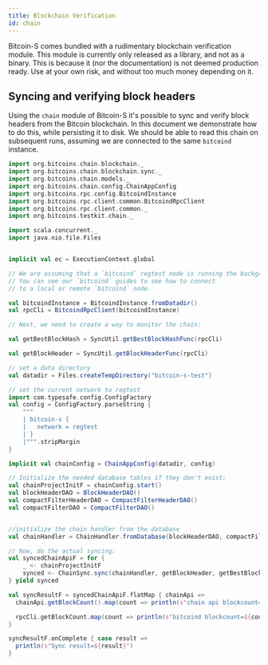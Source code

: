 ```yaml
---
title: Blockchain Verification
id: chain
---
```


Bitcoin-S comes bundled with a rudimentary blockchain verification
module. This module is currently only released as a library, and not as a binary.
This is because it (nor the documentation) is not deemed production
ready. Use at your own risk, and without too much money depending on it.

## Syncing and verifying block headers

Using the `chain` module of Bitcoin-S it's possible to
sync and verify block headers from the Bitcoin blockchain. In this document
we demonstrate how to do this, while persisting it to disk. We should be
able to read this chain on subsequent runs, assuming we are connected
to the same `bitcoind` instance.

```scala mdoc:invisible
import org.bitcoins.chain.blockchain._
import org.bitcoins.chain.blockchain.sync._
import org.bitcoins.chain.models._
import org.bitcoins.chain.config.ChainAppConfig
import org.bitcoins.rpc.config.BitcoindInstance
import org.bitcoins.rpc.client.common.BitcoindRpcClient
import org.bitcoins.rpc.client.common._
import org.bitcoins.testkit.chain._

import scala.concurrent._
import java.nio.file.Files
```

```scala mdoc:compile-only

implicit val ec = ExecutionContext.global

// We are assuming that a `bitcoind` regtest node is running the background.
// You can see our `bitcoind` guides to see how to connect
// to a local or remote `bitcoind` node.

val bitcoindInstance = BitcoindInstance.fromDatadir()
val rpcCli = BitcoindRpcClient(bitcoindInstance)

// Next, we need to create a way to monitor the chain:

val getBestBlockHash = SyncUtil.getBestBlockHashFunc(rpcCli)

val getBlockHeader = SyncUtil.getBlockHeaderFunc(rpcCli)

// set a data directory
val datadir = Files.createTempDirectory("bitcoin-s-test")

// set the current network to regtest
import com.typesafe.config.ConfigFactory
val config = ConfigFactory.parseString {
    """
    | bitcoin-s {
    |   network = regtest
    | }
    |""".stripMargin
}

implicit val chainConfig = ChainAppConfig(datadir, config)

// Initialize the needed database tables if they don't exist:
val chainProjectInitF = chainConfig.start()
val blockHeaderDAO = BlockHeaderDAO()
val compactFilterHeaderDAO = CompactFilterHeaderDAO()
val compactFilterDAO = CompactFilterDAO()


//initialize the chain handler from the database
val chainHandler = ChainHandler.fromDatabase(blockHeaderDAO, compactFilterHeaderDAO, compactFilterDAO)

// Now, do the actual syncing:
val syncedChainApiF = for {
    _ <- chainProjectInitF
    synced <- ChainSync.sync(chainHandler, getBlockHeader, getBestBlockHash)
} yield synced

val syncResultF = syncedChainApiF.flatMap { chainApi =>
  chainApi.getBlockCount().map(count => println(s"chain api blockcount=${count}"))

  rpcCli.getBlockCount.map(count => println(s"bitcoind blockcount=${count}"))
}

syncResultF.onComplete { case result =>
  println(s"Sync result=${result}")
}
```
